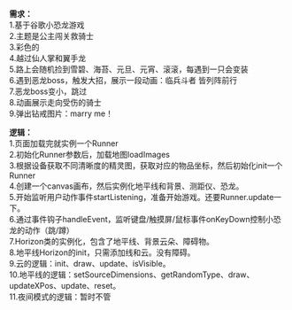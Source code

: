 **需求：**  
1.基于谷歌小恐龙游戏  
2.主题是公主闯关救骑士  
3.彩色的  
4.越过仙人掌和翼手龙  
5.路上会随机捡到雪碧、海苔、元旦、元宵、滚滚，每遇到一只会变装  
6.遇到恶龙boss，触发大招，展示一段动画：临兵斗者 皆列阵前行  
7.恶龙boss变小，跳过  
8.动画展示走向受伤的骑士  
9.弹出钻戒图片：marry me！  


**逻辑：**  
1.页面加载完就实例一个Runner  
2.初始化Runner参数后，加载地图loadImages  
3.根据设备获取不同清晰度的精灵图，获取对应的物品坐标，然后初始化init一个Runner  
4.创建一个canvas画布，然后实例化地平线和背景、测距仪、恐龙。  
5.开始监听用户动作事件startListening，准备开始游戏。还要Runner.update一下。  
6.通过事件钩子handleEvent，监听键盘/触摸屏/鼠标事件onKeyDown控制小恐龙的动作（跳/蹲）  
7.Horizon类的实例化，包含了地平线、背景云朵、障碍物。  
8.地平线Horizon的init，只需添加线和云。没有障碍。  
9.云的逻辑：init、draw、update、isVisible。  
10.地平线的逻辑：setSourceDimensions、getRandomType、draw、updateXPos、update、reset。  
11.夜间模式的逻辑：暂时不管